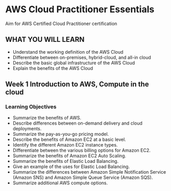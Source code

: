 # AWS Cloud Practitioner Essentials

Aim for AWS Certified Cloud Practitioner certification

## WHAT YOU WILL LEARN
- Understand the working definition of the AWS Cloud 
- Differentiate between on-premises, hybrid-cloud, and all-in cloud
- Describe the basic global infrastructure of the AWS Cloud
- Explain the benefits of the AWS Cloud


## Week 1 Introduction to AWS, Compute in the cloud

### Learning Objectives
- Summarize the benefits of AWS.
- Describe differences between on-demand delivery and cloud deployments.
- Summarize the pay-as-you-go pricing model.
- Describe the benefits of Amazon EC2 at a basic level.
- Identify the different Amazon EC2 instance types.
- Differentiate between the various billing options for Amazon EC2.
- Summarize the benefits of Amazon EC2 Auto Scaling.
- Summarize the benefits of Elastic Load Balancing.
- Give an example of the uses for Elastic Load Balancing.
- Summarize the differences between Amazon Simple Notification Service (Amazon SNS) and Amazon Simple Queue Service (Amazon SQS).
- Summarize additional AWS compute options.

